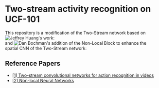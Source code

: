 # Two-stream activity recognition on UCF-101
This repository is a modification of the Two-Stream network based on ![Jeffrey Huang's work](https://github.com/jeffreyhuang1/two-stream-action-recognition 
):  
and ![Dan Bochman's](https://github.com/danbochman/Real-Time-Action-Recognition) addition of the Non-Local Block to enhance the spatial CNN of the Two-Stream network:  


## Reference Papers
*  [[1] Two-stream convolutional networks for action recognition in videos](http://papers.nips.cc/paper/5353-two-stream-convolutional)
*  [[2] Non-local Neural Networks](https://arxiv.org/abs/1711.07971)
